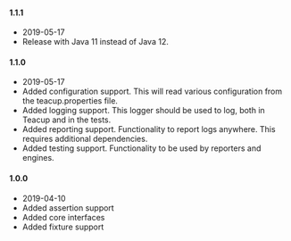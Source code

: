 #### 1.1.1
- 2019-05-17
- Release with Java 11 instead of Java 12.
#### 1.1.0
- 2019-05-17
- Added configuration support. This will read various configuration from the teacup.properties file.
- Added logging support. This logger should be used to log, both in Teacup and in the tests.
- Added reporting support. Functionality to report logs anywhere. This requires additional dependencies.
- Added testing support. Functionality to be used by reporters and engines.
#### 1.0.0
- 2019-04-10
- Added assertion support
- Added core interfaces
- Added fixture support